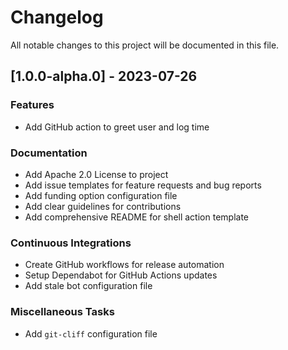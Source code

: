 # Changelog

All notable changes to this project will be documented in this file.

## [1.0.0-alpha.0] - 2023-07-26

### <!-- 01 -->Features

- Add GitHub action to greet user and log time

### <!-- 05 -->Documentation

- Add Apache 2.0 License to project
- Add issue templates for feature requests and bug reports
- Add funding option configuration file
- Add clear guidelines for contributions
- Add comprehensive README for shell action template

### <!-- 07 -->Continuous Integrations

- Create GitHub workflows for release automation
- Setup Dependabot for GitHub Actions updates
- Add stale bot configuration file

### <!-- 08 -->Miscellaneous Tasks

- Add `git-cliff` configuration file

<!-- generated by git-cliff -->

